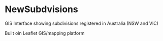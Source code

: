 # NewSubdvisions
GIS Interface showing subdivisions registered in Australia (NSW and VIC)

Built oin Leaflet GIS/mapping platform
